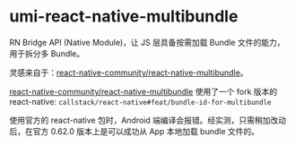 # umi-react-native-multibundle

RN Bridge API (Native Module)，让 JS 层具备按需加载 Bundle 文件的能力，用于拆分多 Bundle。

灵感来自于：[react-native-community/react-native-multibundle](https://github.com/react-native-community/react-native-multibundle)。

[react-native-community/react-native-multibundle](https://github.com/react-native-community/react-native-multibundle) 使用了一个 fork 版本的 react-native: `callstack/react-native#feat/bundle-id-for-multibundle`

使用官方的 react-native 包时，Android 端编译会报错。经实测，只需稍加改动后，在官方 0.62.0 版本上是可以成功从 App 本地加载 bundle 文件的。
